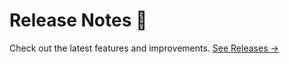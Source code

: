 # Release Notes 🥳

Check out the latest features and improvements. [See Releases →](https://github.com/ivodolenc/logzy/releases)
